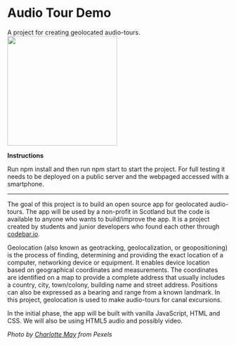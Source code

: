 # Audio Tour Demo

A project for creating geolocated audio-tours.            <img src="/audio_tour.jpg" width="250"  />


**Instructions**

Run npm install and then run npm start to start the project. For full testing it needs to be deployed on a public server and the webpaged accessed with a smartphone.
___

The goal of this project is to build an open source app for geolocated audio-tours. The app will be used by a non-profit in Scotland but the code is available to anyone who wants to build/improve the app. It is a project created by students and junior developers who found each other through [codebar.io](https://www.codebar.io/).

Geolocation (also known as geotracking, geolocalization, or geopositioning) is the process of finding, determining and providing the exact location of a computer, networking device or equipment. It enables device location based on geographical coordinates and measurements. The coordinates are identified on a map to provide a complete address that usually includes a country, city, town/colony, building name and street address. Positions can also be expressed as a bearing and range from a known landmark. In this project, geolocation is used to make audio-tours for canal excursions.

In the initial phase, the app will be built with vanilla JavaScript, HTML and CSS. We will also be using HTML5 audio and possibly video.





*Photo by [Charlotte May](https://www.pexels.com/photo/young-black-female-student-preparing-for-exams-in-park-5965924/) from Pexels*


